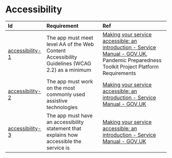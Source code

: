 # Accessibility

| Id                                  | Requirement                                                                                    | Ref                                                                                                                                                                                                                                                                                                                                                                                                       |
| :---------------------------------- | :--------------------------------------------------------------------------------------------- | :-------------------------------------------------------------------------------------------------------------------------------------------------------------------------------------------------------------------------------------------------------------------------------------------------------------------------------------------------------------------------------------------------------- |
| [accessibility-1](#accessibility-1) | The app must meet level AA of the Web Content Accessibility Guidelines (WCAG 2.2) as a minimum | [Making your service accessible: an introduction \- Service Manual \- GOV.UK](<https://www.gov.uk/service-manual/helping-people-to-use-your-service/making-your-service-accessible-an-introduction#:~:text=meet%20level%20AA%20of%20the%20Web%20Content%20Accessibility%20Guidelines%20(WCAG%202.2)%20as%20a%20minimum>), Pandemic Preparedness Toolkit Project Platform Requirements                     |
| [accessibility-2](#accessibility-2) | The app must work on the most commonly used assistive technologies                             | [Making your service accessible: an introduction \- Service Manual \- GOV.UK](https://www.gov.uk/service-manual/helping-people-to-use-your-service/making-your-service-accessible-an-introduction#:~:text=work%20on%20the%20most%20commonly%20used%20assistive%20technologies%20%2D%20including%20screen%20magnifiers%2C%20screen%20readers%20and%20speech%20recognition%20tools)                         |
| [accessibility-3](#accessibility-3) | The app must have an accessibility statement that explains how accessible the service is       | [Making your service accessible: an introduction \- Service Manual \- GOV.UK](https://www.gov.uk/service-manual/helping-people-to-use-your-service/making-your-service-accessible-an-introduction#:~:text=have%20an%20accessibility%20statement%20that%20explains%20how%20accessible%20the%20service%20is%20%2D%20you%20need%20to%20publish%20this%20when%20the%20service%20moves%20into%20public%20beta) |
